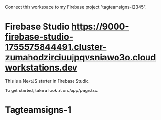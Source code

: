 Connect this workspace to my Firebase project "tagteamsigns-12345".
# Firebase Studio https://9000-firebase-studio-1755575844491.cluster-zumahodzirciuujpqvsniawo3o.cloudworkstations.dev

This is a NextJS starter in Firebase Studio.

To get started, take a look at src/app/page.tsx.
# Tagteamsigns-1
